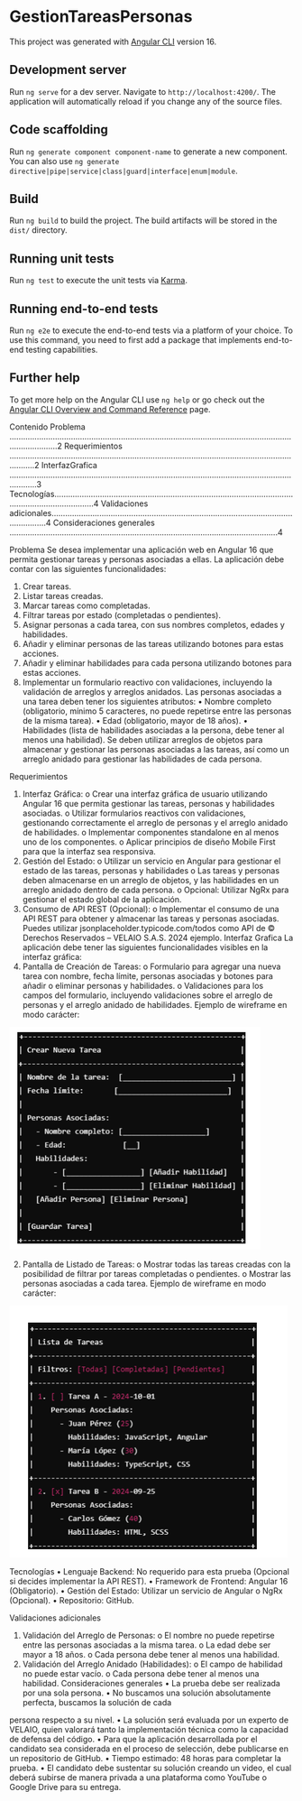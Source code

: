 # GestionTareasPersonas

This project was generated with [Angular CLI](https://github.com/angular/angular-cli) version 16.

## Development server

Run `ng serve` for a dev server. Navigate to `http://localhost:4200/`. The application will automatically reload if you change any of the source files.

## Code scaffolding

Run `ng generate component component-name` to generate a new component. You can also use `ng generate directive|pipe|service|class|guard|interface|enum|module`.

## Build

Run `ng build` to build the project. The build artifacts will be stored in the `dist/` directory.

## Running unit tests

Run `ng test` to execute the unit tests via [Karma](https://karma-runner.github.io).

## Running end-to-end tests

Run `ng e2e` to execute the end-to-end tests via a platform of your choice. To use this command, you need to first add a package that implements end-to-end testing capabilities.

## Further help

To get more help on the Angular CLI use `ng help` or go check out the [Angular CLI Overview and Command Reference](https://angular.io/cli) page.


Contenido
Problema .................................................................................................................................................2
Requerimientos .......................................................................................................................................2
InterfazGrafica ........................................................................................................................................3
Tecnologías..............................................................................................................................................4
Validaciones adicionales..........................................................................................................................4
Consideraciones generales ......................................................................................................................4


Problema
Se desea implementar una aplicación web en Angular 16 que permita gestionar tareas y personas
asociadas a ellas. La aplicación debe contar con las siguientes funcionalidades:
1. Crear tareas.
2. Listar tareas creadas.
3. Marcar tareas como completadas.
4. Filtrar tareas por estado (completadas o pendientes).
5. Asignar personas a cada tarea, con sus nombres completos, edades y habilidades.
6. Añadir y eliminar personas de las tareas utilizando botones para estas acciones.
7. Añadir y eliminar habilidades para cada persona utilizando botones para estas acciones.
8. Implementar un formulario reactivo con validaciones, incluyendo la validación de
arreglos y arreglos anidados.
Las personas asociadas a una tarea deben tener los siguientes atributos:
• Nombre completo (obligatorio, mínimo 5 caracteres, no puede repetirse entre las
personas de la misma tarea).
• Edad (obligatorio, mayor de 18 años).
• Habilidades (lista de habilidades asociadas a la persona, debe tener al menos una
habilidad).
Se deben utilizar arreglos de objetos para almacenar y gestionar las personas asociadas a las tareas,
así como un arreglo anidado para gestionar las habilidades de cada persona.


Requerimientos
1. Interfaz Gráfica:
o Crear una interfaz gráfica de usuario utilizando Angular 16 que permita gestionar las
tareas, personas y habilidades asociadas.
o Utilizar formularios reactivos con validaciones, gestionando correctamente el arreglo
de personas y el arreglo anidado de habilidades.
o Implementar componentes standalone en al menos uno de los componentes.
o Aplicar principios de diseño Mobile First para que la interfaz sea responsiva.
2. Gestión del Estado:
o Utilizar un servicio en Angular para gestionar el estado de las tareas, personas y
habilidades
o Las tareas y personas deben almacenarse en un arreglo de objetos, y las habilidades
en un arreglo anidado dentro de cada persona.
o Opcional: Utilizar NgRx para gestionar el estado global de la aplicación.
3. Consumo de API REST (Opcional):
o Implementar el consumo de una API REST para obtener y almacenar las tareas y
personas asociadas. Puedes utilizar jsonplaceholder.typicode.com/todos como API de
© Derechos Reservados – VELAIO S.A.S. 2024
ejemplo.
Interfaz Grafica
La aplicación debe tener las siguientes funcionalidades visibles en la interfaz gráfica:
1. Pantalla de Creación de Tareas:
o Formulario para agregar una nueva tarea con nombre, fecha límite, personas
asociadas y botones para añadir o eliminar personas y habilidades.
o Validaciones para los campos del formulario, incluyendo validaciones sobre el arreglo
de personas y el arreglo anidado de habilidades.
Ejemplo de wireframe en modo carácter:


![alt text](image.png)


2. Pantalla de Listado de Tareas:
o Mostrar todas las tareas creadas con la posibilidad de filtrar por tareas completadas o
pendientes.
o Mostrar las personas asociadas a cada tarea.
Ejemplo de wireframe en modo carácter:


![alt text](image-1.png)


Tecnologías
• Lenguaje Backend: No requerido para esta prueba (Opcional si decides implementar la API
REST).
• Framework de Frontend: Angular 16 (Obligatorio).
• Gestión del Estado: Utilizar un servicio de Angular o NgRx (Opcional).
• Repositorio: GitHub.


Validaciones adicionales
1. Validación del Arreglo de Personas:
o El nombre no puede repetirse entre las personas asociadas a la misma tarea.
o La edad debe ser mayor a 18 años.
o Cada persona debe tener al menos una habilidad.
2. Validación del Arreglo Anidado (Habilidades):
o El campo de habilidad no puede estar vacío.
o Cada persona debe tener al menos una habilidad.
Consideraciones generales
• La prueba debe ser realizada por una sola persona.
• No buscamos una solución absolutamente perfecta, buscamos la solución de cada 

persona respecto a su nivel.
• La solución será evaluada por un experto de VELAIO, quien valorará tanto la
implementación técnica como la capacidad de defensa del código.
• Para que la aplicación desarrollada por el candidato sea considerada en el proceso
de selección, debe publicarse en un repositorio de GitHub.
• Tiempo estimado: 48 horas para completar la prueba.
• El candidato debe sustentar su solución creando un video, el cual deberá subirse
de manera privada a una plataforma como YouTube o Google Drive para su
entrega.
